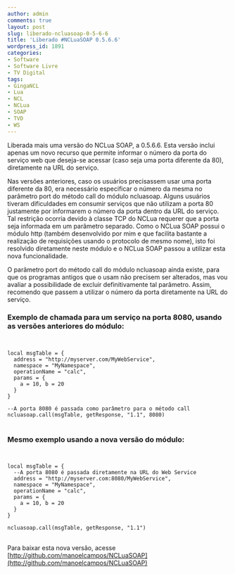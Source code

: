 ```yaml
---
author: admin
comments: true
layout: post
slug: liberado-ncluasoap-0-5-6-6
title: 'Liberado #NCLuaSOAP 0.5.6.6'
wordpress_id: 1891
categories:
- Software
- Software Livre
- TV Digital
tags:
- GingaNCL
- Lua
- NCL
- NCLua
- SOAP
- TVD
- WS
---
```


Liberada mais uma versão do NCLua SOAP, a 0.5.6.6. Esta versão inclui apenas um novo recurso que permite informar o número da porta do serviço web que deseja-se acessar (caso seja uma porta diferente da 80), diretamente na URL do serviço.

Nas versões anteriores, caso os usuários precisassem usar uma porta diferente da 80, era necessário especificar o número da mesma no parâmetro port do método call do módulo ncluasoap. Alguns usuários tiveram dificuldades em consumir serviços que não utilizam a porta 80 justamente por informarem o número da porta dentro da URL do serviço. Tal restrição ocorria devido à classe TCP do NCLua requerer que a porta seja informada em um parâmetro separado. Como o NCLua SOAP possui o módulo http (também desenvolvido por mim e que facilita bastante a realização de requisições usando o protocolo de mesmo nome), isto foi resolvido diretamente neste módulo e o NCLua SOAP passou a utilizar esta nova funcionalidade.

O parâmetro port do método call do módulo ncluasoap ainda existe, para que os programas antigos que o usam não precisem ser alterados, mas vou avaliar a possibilidade de excluir definitivamente tal parâmetro. Assim, recomendo que passem a utilizar o número da porta diretamente na URL do serviço.


### Exemplo de chamada para um serviço na porta 8080, usando as versões anteriores do módulo:


<pre>
<code class="lua">

local msgTable = {
  address = "http://myserver.com/MyWebService",
  namespace = "MyNamespace",
  operationName = "calc",
  params = {
    a = 10, b = 20
  }
}

--A porta 8080 é passada como parâmetro para o método call
ncluasoap.call(msgTable, getResponse, "1.1", 8080)
</code>
</pre>



### Mesmo exemplo usando a nova versão do módulo:


<pre>
<code class="lua">

local msgTable = {
  --A porta 8080 é passada diretamente na URL do Web Service
  address = "http://myserver.com:8080/MyWebService",
  namespace = "MyNamespace",
  operationName = "calc",
  params = {
    a = 10, b = 20
  }
}

ncluasoap.call(msgTable, getResponse, "1.1")
</code>
</pre>


Para baixar esta nova versão, acesse [http://github.com/manoelcampos/NCLuaSOAP](http://github.com/manoelcampos/NCLuaSOAP)
